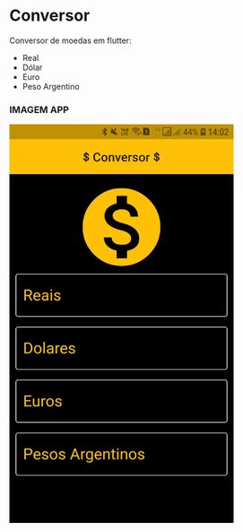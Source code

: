 # Conversor

Conversor de moedas em flutter:
- Real
- Dólar
- Euro
- Peso Argentino

### IMAGEM APP

<img src="imageApp.jpeg" width="400">

